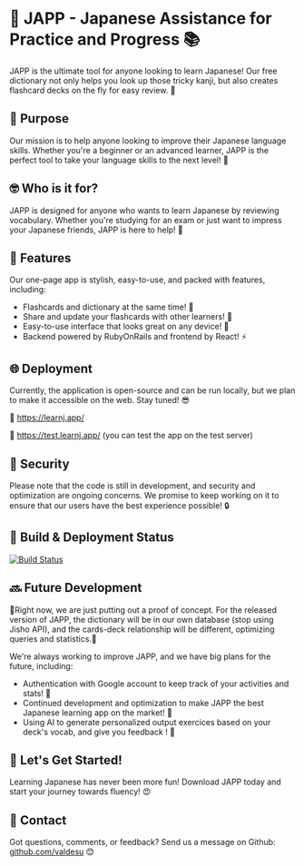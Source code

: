 # 🗾 JAPP - Japanese Assistance for Practice and Progress 📚

JAPP is the ultimate tool for anyone looking to learn Japanese! Our free dictionary not only helps you look up those tricky kanji, but also creates flashcard decks on the fly for easy review. 🎉

## 🎯 Purpose

Our mission is to help anyone looking to improve their Japanese language skills. Whether you're a beginner or an advanced learner, JAPP is the perfect tool to take your language skills to the next level! 💪

## 🤓 Who is it for?

JAPP is designed for anyone who wants to learn Japanese by reviewing vocabulary. Whether you're studying for an exam or just want to impress your Japanese friends, JAPP is here to help! 🤩

## 🚀 Features

Our one-page app is stylish, easy-to-use, and packed with features, including:

- Flashcards and dictionary at the same time! 📖
- Share and update your flashcards with other learners! 🤝
- Easy-to-use interface that looks great on any device! 📱
- Backend powered by RubyOnRails and frontend by React! ⚡

## 🌐 Deployment

Currently, the application is open-source and can be run locally, but we plan to make it accessible on the web. Stay tuned! 😎

🔗 https://learnj.app/

🚧 https://test.learnj.app/ (you can test the app on the test server)

## 🚨 Security

Please note that the code is still in development, and security and optimization are ongoing concerns. We promise to keep working on it to ensure that our users have the best experience possible! 🔒

## 🚧 Build & Deployment Status

[![Build Status](https://img.shields.io/badge/Build-Passing-brightgreen)](https://github.com/valdesu/japp)

## 🔜 Future Development

🛑Right now, we are just putting out a proof of concept. For the released version of JAPP, the dictionary will be in our own database (stop using Jisho API), and the cards-deck relationship will be different, optimizing queries and statistics.🛑

We're always working to improve JAPP, and we have big plans for the future, including:

- Authentication with Google account to keep track of your activities and stats! 🔐
- Continued development and optimization to make JAPP the best Japanese learning app on the market! 🥇
- Using AI to generate personalized output exercices based on your deck's vocab, and give you feedback ! 🤖

## 🎉 Let's Get Started!

Learning Japanese has never been more fun! Download JAPP today and start your journey towards fluency! 😍

## 💌 Contact

Got questions, comments, or feedback? Send us a message on Github: [github.com/valdesu](https://github.com/valdesu) 😊
